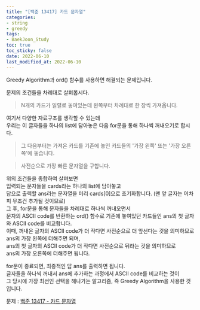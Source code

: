 ```yaml
---
title: "[백준 13417] 카드 문자열"
categories: 
- string
- greedy
tags:
- BaekJoon_Study
toc: true
toc_sticky: false
date: 2022-06-10
last_modified_at: 2022-06-10
---
```


Greedy Algorithm과 ord() 함수를 사용하면 해결되는 문제입니다.

문제의 조건들을 차례대로 살펴봅시다.  
>N개의 카드가 일렬로 놓여있는데 왼쪽부터 차례대로 한 장씩 가져옵니다.

여기서 다양한 자료구조를 생각할 수 있는데  
우리는 이 글자들을 하나의 list에 담아놓은 다음 for문을 통해 하나씩 꺼내오기로 합시다. 

>그 다음부터는 가져온 카드를 기존에 놓인 카드들의 '가장 왼쪽' 또는 '가장 오른쪽'에 놓습니다.

>사전순으로 가장 빠른 문자열을 구합니다.  

위의 조건들을 종합하여 살펴보면  
입력되는 문자들을 cards라는 하나의 list에 담아놓고  
답으로 출력할 ans라는 문자열을 미리 cards[0]으로 초기화합니다. (맨 앞 글자는 어차피 무조건 추가될 것이므로)  
그 후, for문을 통해 문자들을 차례대로 하나씩 꺼내오면서  
문자의 ASCII code를 반환하는 ord() 함수로 기존에 놓여있던 카드들인 ans의 첫 글자와 ASCII code를 비교합니다.   
이때, 꺼내온 글자의 ASCII code가 더 작다면 사전순으로 더 앞선다는 것을 의미하므로  
ans의 가장 왼쪽에 더해주면 되며,  
ans의 첫 글자의 ASCII code가 더 작다면 사전순으로 뒤라는 것을 의미하므로  
ans의 가장 오른쪽에 더해주면 됩니다.

for문이 종료되면, 최종적인 답 ans를 출력하면 됩니다.  
글자들을 하나씩 꺼내서 ans에 추가하는 과정에서 ASCII code를 비교하는 것이  
그 당시에 가장 최선인 선택을 해나가는 알고리즘, 즉 Greedy Algorithm을 사용한 것입니다.

문제 : [백준 13417 - 카드 문자열](https://www.acmicpc.net/problem/13417)

<script src="https://gist.github.com/Ryumaker/062b5401cc60ceea2385250e93069bcf.js"></script>


